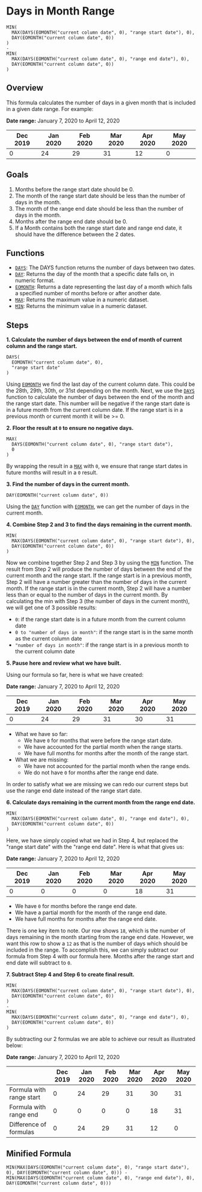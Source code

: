 # Days in Month Range

```
MIN(
  MAX(DAYS(EOMONTH("current column date", 0), "range start date"), 0),
  DAY(EOMONTH("current column date", 0))
)
-
MIN(
  MAX(DAYS(EOMONTH("current column date", 0), "range end date"), 0),
  DAY(EOMONTH("current column date", 0))
)
```

## Overview

This formula calculates the number of days in a given month that is included in a given date range. For example:

**Date range:** January 7, 2020 to April 12, 2020

| Dec 2019 | Jan 2020 | Feb 2020 | Mar 2020 | Apr 2020 | May 2020 |
|----------|----------|----------|----------|----------|----------|
|    0     |    24    |    29    |    31    |    12    |    0     |


## Goals

1. Months before the range start date should be 0.
2. The month of the range start date should be less than the number of days in the month.
3. The month of the range end date should be less than the number of days in the month.
4. Months after the range end date should be 0.
5. If a Month contains both the range start date and range end date, it should have the difference between the 2 dates.

## Functions

+ [`DAYS`][DAYS]: The DAYS function returns the number of days between two dates.
+ [`DAY`][DAY]: Returns the day of the month that a specific date falls on, in numeric format.
+ [`EOMONTH`][EOMONTH]: Returns a date representing the last day of a month which falls a specified number of months before or after another date.
+ [`MAX`][MAX]: Returns the maximum value in a numeric dataset.
+ [`MIN`][MIN]: Returns the minimum value in a numeric dataset.

## Steps

**1. Calculate the number of days between the end of month of current column and the range start.**

```
DAYS(
  EOMONTH("current column date", 0),
  "range start date"
)
```

Using [`EOMONTH`][EOMONTH] we find the last day of the current column date. This could be the 28th, 29th, 30th, or 31st depending on the month. Next, we use the [`DAYS`][DAYS] function to calculate the number of days between the end of the month and the range start date. This number will be negative if the range start date is in a future month from the current column date. If the range start is in a previous month or current month it will be >= 0.

**2. Floor the result at `0` to ensure no negative days.**

```
MAX(
  DAYS(EOMONTH("current column date", 0), "range start date"),
  0
)
```

By wrapping the result in a [`MAX`][MAX] with `0`, we ensure that range start dates in future months will result in a `0` result.

**3. Find the number of days in the current month.**

```
DAY(EOMONTH("current column date", 0))
```

Using the [`DAY`][DAY] function with [`EOMONTH`][EOMONTH], we can get the number of days in the current month.

**4. Combine Step 2 and 3 to find the days remaining in the current month.**

```
MIN(
  MAX(DAYS(EOMONTH("current column date", 0), "range start date"), 0),
  DAY(EOMONTH("current column date", 0))
)
```

Now we combine together Step 2 and Step 3 by using the [`MIN`][MIN] function. The result from Step 2 will produce the number of days between the end of the current month and the range start. If the range start is in a previous month, Step 2 will have a number greater than the number of days in the current month. If the range start is in the current month, Step 2 will have a number less than or equal to the number of days in the current month. By calculating the min with Step 3 (the number of days in the current month), we will get one of 3 possible results:

+ `0`: if the range start date is in a future month from the current column date
+ `0 to "number of days in month"`: if the range start is in the same month as the current column date
+ `"number of days in month"`: if the range start is in a previous month to the current column date

**5. Pause here and review what we have built.**

Using our formula so far, here is what we have created:

**Date range:** January 7, 2020 to April 12, 2020

| Dec 2019 | Jan 2020 | Feb 2020 | Mar 2020 | Apr 2020 | May 2020 |
|----------|----------|----------|----------|----------|----------|
|    0     |    24    |    29    |    31    |    30    |    31    |

+ What we have so far:
  - We have `0` for months that were before the range start date.
  - We have accounted for the partial month when the range starts.
  - We have full months for months after the month of the range start.
+ What we are missing:
  - We have not accounted for the partial month when the range ends.
  - We do not have `0` for months after the range end date.

In order to satisfy what we are missing we can redo our current steps but use the range end date instead of the range start date.

**6. Calculate days remaining in the current month from the range end date.**

```
MIN(
  MAX(DAYS(EOMONTH("current column date", 0), "range end date"), 0),
  DAY(EOMONTH("current column date", 0))
)
```

Here, we have simply copied what we had in Step 4, but replaced the "range start date" with the "range end date". Here is what that gives us:

**Date range:** January 7, 2020 to April 12, 2020

| Dec 2019 | Jan 2020 | Feb 2020 | Mar 2020 | Apr 2020 | May 2020 |
|----------|----------|----------|----------|----------|----------|
|    0     |    0     |    0     |    0     |    18    |    31    |

+ We have `0` for months before the range end date.
+ We have a partial month for the month of the range end date.
+ We have full months for months after the range end date.

There is one key item to note. Our row shows `18`, which is the number of days remaining in the month starting from the range end date. However, we want this row to show a `12` as that is the number of days which should be included in the range. To accomplish this, we can simply subtract our formula from Step 4 with our formula here. Months after the range start and end date will subtract to `0`.

**7. Subtract Step 4 and Step 6 to create final result.**

```
MIN(
  MAX(DAYS(EOMONTH("current column date", 0), "range start date"), 0),
  DAY(EOMONTH("current column date", 0))
)
-
MIN(
  MAX(DAYS(EOMONTH("current column date", 0), "range end date"), 0),
  DAY(EOMONTH("current column date", 0))
)
```

By subtracting our 2 formulas we are able to achieve our result as illustrated below:

**Date range:** January 7, 2020 to April 12, 2020

|                          | Dec 2019 | Jan 2020 | Feb 2020 | Mar 2020 | Apr 2020 | May 2020 |
|--------------------------|----------|----------|----------|----------|----------|----------|
| Formula with range start |    0     |    24    |    29    |    31    |    30    |    31    |
| Formula with range end   |    0     |    0     |    0     |    0     |    18    |    31    |
| Difference of formulas   |    0     |    24    |    29    |    31    |    12    |    0     |

## Minified Formula

```
MIN(MAX(DAYS(EOMONTH("current column date", 0), "range start date"), 0), DAY(EOMONTH("current column date", 0))) - MIN(MAX(DAYS(EOMONTH("current column date", 0), "range end date"), 0), DAY(EOMONTH("current column date", 0)))
```

[DAYS]: https://support.google.com/docs/answer/9061296?hl=en
[DAY]: https://support.google.com/docs/answer/3093040?hl=en
[EOMONTH]: https://support.google.com/docs/answer/3093044?hl=en
[MAX]: https://support.google.com/docs/answer/3094013?hl=en
[MIN]: https://support.google.com/docs/answer/3094017?hl=en
